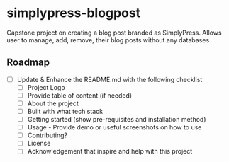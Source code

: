 # simplypress-blogpost
Capstone project on creating a blog post branded as SimplyPress. Allows user to manage, add, remove, their blog posts without any databases

<!-- ROADMAP -->
## Roadmap

- [ ] Update & Enhance the README.md with the following checklist
    - [ ] Project Logo
    - [ ] Provide table of content (if needed)
    - [ ] About the project
    - [ ] Built with what tech stack
    - [ ] Getting started (show pre-requisites and installation method)
    - [ ] Usage - Provide demo or useful screenshots on how to use
    - [ ] Contributing?
    - [ ] License
    - [ ] Acknowledgement that inspire and help with this project
